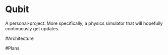 # Qubit
A personal-project. More specifically, a physics simulator that will hopefully continuously get updates.


#Architecture



#Plans
